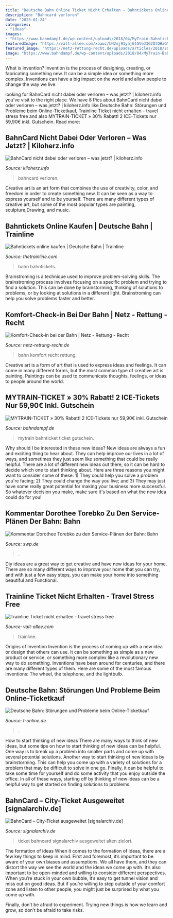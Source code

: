 ```yaml
---
title: "Deutsche Bahn Online Ticket Nicht Erhalten ~ Bahntickets Online Kaufen"
description: "Bahncard verloren"
date: "2023-01-24"
categories:
- "ideas"
images:
- "https://www.bahndampf.de/wp-content/uploads/2018/04/MyTrain-Bahnticket-Buchbare-Verbindungen.png"
featuredImage: "https://valt-allee.com/xoawz/bN2mj91yaj6tGVeJ3G2QtQHaGM.jpg"
featured_image: "https://netz-rettung-recht.de/uploads/articles/2018/2018-03-28-screenshot-komfort-checkin.png"
image: "https://www.bahndampf.de/wp-content/uploads/2018/04/MyTrain-Bahnticket-Buchbare-Verbindungen.png"
---
```



What is invention?
Invention is the process of designing, creating, or fabricating something new. It can be a simple idea or something more complex. Inventions can have a big impact on the world and allow people to change the way we live.

	

		
looking for BahnCard nicht dabei oder verloren – was jetzt? | kiloherz.info you've visit to the right place. We have 8 Pics about BahnCard nicht dabei oder verloren – was jetzt? | kiloherz.info like Deutsche Bahn: Störungen und Probleme beim Online-Ticketkauf, Trainline Ticket nicht erhalten - travel stress free and also MYTRAIN-TICKET » 30% Rabatt! 2 ICE-Tickets nur 59,90€ inkl. Gutschein. Read more:
		
    
## BahnCard Nicht Dabei Oder Verloren – Was Jetzt? | Kiloherz.info

<img loading=lazy src="https://kiloherz.info/wp-content/uploads/2016/07/bahncard50-768x432.jpg" onerror="this.onerror=null;this.src='https://tse3.mm.bing.net/th?id=OIP.Df_p8y8lq2rvSpz5a0Q-ZQHaEK&amp;pid=15.1';" alt="BahnCard nicht dabei oder verloren – was jetzt? | kiloherz.info">

_Source: kiloherz.info_

>bahncard verloren. 

	

Creative art is an art form that combines the use of creativity, color, and freedom in order to create something new. It can be seen as a way to express yourself and to be yourself. There are many different types of creative art, but some of the most popular types are painting, sculpture,Drawing, and music.

    
## Bahntickets Online Kaufen | Deutsche Bahn | Trainline

<img loading=lazy src="https://www.thetrainline.com/cms/media/3389/eticket.png" onerror="this.onerror=null;this.src='https://tse1.mm.bing.net/th?id=OIP.Rj9imgDTxHckpfYaLjCtpAHaEc&amp;pid=15.1';" alt="Bahntickets online kaufen | Deutsche Bahn | Trainline">

_Source: thetrainline.com_

>bahn bahntickets. 

	

Brainstroming is a technique used to improve problem-solving skills. The brainstroming process involves focusing on a specific problem and trying to find a solution. This can be done by brainstorming, thinking of solutions to problems, or by looking at solutions in a different light. Brainstroming can help you solve problems faster and better.

    
## Komfort-Check-in Bei Der Bahn | Netz - Rettung - Recht

<img loading=lazy src="https://netz-rettung-recht.de/uploads/articles/2018/2018-03-28-screenshot-komfort-checkin.png" onerror="this.onerror=null;this.src='https://tse1.mm.bing.net/th?id=OIP.vNvj3AmaAJ8Wpi3RufO7rQHaEL&amp;pid=15.1';" alt="Komfort-Check-in bei der Bahn | Netz - Rettung - Recht">

_Source: netz-rettung-recht.de_

>bahn komfort recht rettung. 

	

Creative art is a form of art that is used to express ideas and feelings. It can come in many different forms, but the most common type of creative art is painting. Paintings can be used to communicate thoughts, feelings, or ideas to people around the world.

    
## MYTRAIN-TICKET » 30% Rabatt! 2 ICE-Tickets Nur 59,90€ Inkl. Gutschein

<img loading=lazy src="https://www.bahndampf.de/wp-content/uploads/2018/04/MyTrain-Bahnticket-Buchbare-Verbindungen.png" onerror="this.onerror=null;this.src='https://tse1.mm.bing.net/th?id=OIP.fKeHVxdj7_pRTIk0laKXaAHaEf&amp;pid=15.1';" alt="MYTRAIN-TICKET » 30% Rabatt! 2 ICE-Tickets nur 59,90€ inkl. Gutschein">

_Source: bahndampf.de_

>mytrain bahnticket ticket gutschein. 

	

Why should I be interested in these new ideas?
New ideas are always a fun and exciting thing to hear about. They can help improve our lives in a lot of ways, and sometimes they just seem like something that could be really helpful. There are a lot of different new ideas out there, so it can be hard to decide which one to start thinking about. Here are three reasons you might want to consider some of these: 1) They could help you solve a problem you're facing; 2) They could change the way you live; and 3) They may just have some really great potential for making your business more successful. So whatever decision you make, make sure it's based on what the new idea could do for you!

    
## Kommentar Dorothee Torebko Zu Den Service-Plänen Der Bahn: Bahn

<img loading=lazy src="https://www.swp.de/imgs/07/3/1/8/1/8/0/7/6/tok_71451068be554703b2897cf72118aef0/w1176_h662_x539_y427_4940c90c1aba5348.jpeg" onerror="this.onerror=null;this.src='https://tse3.mm.bing.net/th?id=OIP.feDORXmFQpW-S6Ii44USkAHaEK&amp;pid=15.1';" alt="Kommentar Dorothee Torebko zu den Service-Plänen der Bahn: Bahn">

_Source: swp.de_

>. 

	

Diy ideas are a great way to get creative and have new ideas for your home. There are so many different ways to improve your home that you can try, and with just a few easy steps, you can make your home into something beautiful and Functional.

    
## Trainline Ticket Nicht Erhalten - Travel Stress Free

<img loading=lazy src="https://valt-allee.com/xoawz/bN2mj91yaj6tGVeJ3G2QtQHaGM.jpg" onerror="this.onerror=null;this.src='https://tse4.mm.bing.net/th?id=OIP.06L8Y_9EdOK-6dmpQrXzZwAAAA&amp;pid=15.1';" alt="Trainline Ticket nicht erhalten - travel stress free">

_Source: valt-allee.com_

>trainline. 

	

Origins of Invention
Invention is the process of coming up with a new idea or design that others can use. It can be something as simple as a new product or service, or something more complex like a revolutionary new way to do something. Inventions have been around for centuries, and there are many different types of them. Here are some of the most famous inventions: The wheel, the telephone, and the lightbulb.

    
## Deutsche Bahn: Störungen Und Probleme Beim Online-Ticketkauf

<img loading=lazy src="https://bilder.t-online.de/b/85/50/65/06/id_85506506/tid_da/screenshot-diese-anzeige-erhalten-kunden-derzeit-wenn-sie-auf-der-website-der-deutschen-bahn-ein-ticket-kaufen-moechten-.png" onerror="this.onerror=null;this.src='https://tse4.mm.bing.net/th?id=OIP.J_Vx0e5NtAowRZN6BUingwHaEk&amp;pid=15.1';" alt="Deutsche Bahn: Störungen und Probleme beim Online-Ticketkauf">

_Source: t-online.de_

>. 

	

How to start thinking of new ideas
There are many ways to think of new ideas, but some tips on how to start thinking of new ideas can be helpful. One way is to break up a problem into smaller parts and come up with several potential solutions. Another way to start thinking of new ideas is by brainstorming. This can help you come up with a variety of solutions for a problem that may be difficult to solve in one go. Finally, it can be helpful to take some time for yourself and do some activity that you enjoy outside the office. In all of these ways, starting off by thinking of new ideas can be a helpful way to get started on finding solutions to problems.

    
## BahnCard – City-Ticket Ausgeweitet [signalarchiv.de]

<img loading=lazy src="https://signalarchiv.de/Meldungen/pics/201301_cityticket_02.jpg" onerror="this.onerror=null;this.src='https://tse3.mm.bing.net/th?id=OIP.Tz_VTZgs6smSjwB-nx9JGgHaDc&amp;pid=15.1';" alt="BahnCard – City-Ticket ausgeweitet [signalarchiv.de]">

_Source: signalarchiv.de_

>ticket bahncard signalarchiv ausgeweitet alten zielort. 

	

The formation of ideas
When it comes to the formation of ideas, there are a few key things to keep in mind. First and foremost, it’s important to be aware of your own biases and assumptions. We all have them, and they can distort the way we see the world and the ideas we come up with.
It’s also important to be open-minded and willing to consider different perspectives. When you’re stuck in your own bubble, it’s easy to get tunnel vision and miss out on good ideas. But if you’re willing to step outside of your comfort zone and listen to other people, you might just be surprised by what you come up with.

Finally, don’t be afraid to experiment. Trying new things is how we learn and grow, so don’t be afraid to take risks.

